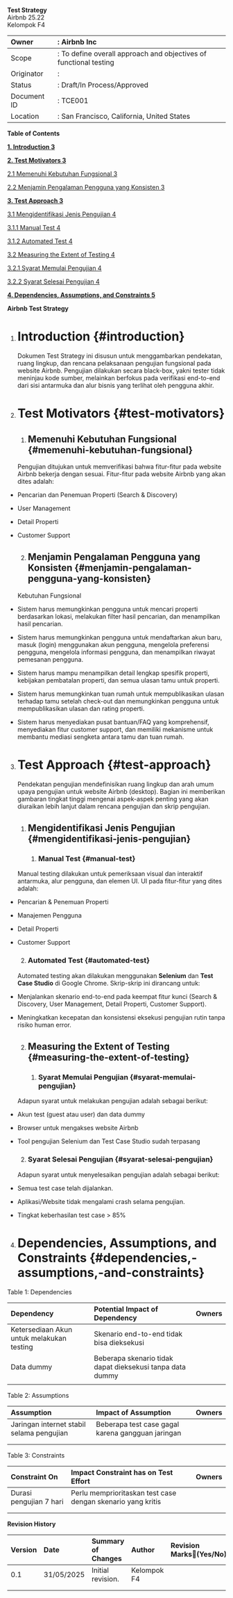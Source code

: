 

**Test Strategy**  
Airbnb 25.22  
Kelompok F4

| Owner | : Airbnb Inc |
| :---- | :---- |
| Scope | : To define overall approach and objectives of functional testing |
| Originator | :  |
| Status | : Draft/In Process/Approved |
| Document ID | : TCE001 |
| Location | : San Francisco, California, United States |

**Table of Contents**

**[1\. Introduction	3](#introduction)**

[**2\. Test Motivators	3**](#test-motivators)

[2.1 Memenuhi Kebutuhan Fungsional	3](#memenuhi-kebutuhan-fungsional)

[2.2 Menjamin Pengalaman Pengguna yang Konsisten	3](#menjamin-pengalaman-pengguna-yang-konsisten)

[**3\. Test Approach	3**](#test-approach)

[3.1 Mengidentifikasi Jenis Pengujian	4](#mengidentifikasi-jenis-pengujian)

[3.1.1 Manual Test	4](#manual-test)

[3.1.2 Automated Test	4](#automated-test)

[3.2 Measuring the Extent of Testing	4](#measuring-the-extent-of-testing)

[3.2.1 Syarat Memulai Pengujian	4](#syarat-memulai-pengujian)

[3.2.2 Syarat Selesai Pengujian	4](#syarat-selesai-pengujian)

[**4\. Dependencies, Assumptions, and Constraints	5**](#dependencies,-assumptions,-and-constraints)

**Airbnb Test Strategy**

1. # **Introduction** {#introduction}

   Dokumen Test Strategy ini disusun untuk menggambarkan pendekatan, ruang lingkup, dan rencana pelaksanaan pengujian fungsional pada website Airbnb. Pengujian dilakukan secara black-box, yakni tester tidak meninjau kode sumber, melainkan berfokus pada verifikasi end-to-end dari sisi antarmuka dan alur bisnis yang terlihat oleh pengguna akhir.

2. # **Test Motivators** {#test-motivators}

   1. ## **Memenuhi Kebutuhan Fungsional** {#memenuhi-kebutuhan-fungsional}

   Pengujian ditujukan untuk memverifikasi bahwa fitur-fitur pada website Airbnb bekerja dengan sesuai. Fitur-fitur pada website Airbnb yang akan dites adalah:

* Pencarian dan Penemuan Properti (Search & Discovery)  
* User Management  
* Detail Properti  
* Customer Support

  2. ## **Menjamin Pengalaman Pengguna yang Konsisten** {#menjamin-pengalaman-pengguna-yang-konsisten}

  Kebutuhan Fungsional

* Sistem harus memungkinkan pengguna untuk mencari properti berdasarkan lokasi, melakukan filter hasil pencarian, dan menampilkan hasil pencarian.  
* Sistem harus memungkinkan pengguna untuk mendaftarkan akun baru, masuk (login) menggunakan akun pengguna, mengelola preferensi pengguna, mengelola informasi pengguna, dan menampilkan riwayat pemesanan pengguna.  
* Sistem harus mampu menampilkan detail lengkap spesifik properti, kebijakan pembatalan properti, dan semua ulasan tamu untuk properti.  
* Sistem harus memungkinkan tuan rumah untuk mempublikasikan ulasan terhadap tamu setelah check-out dan memungkinkan pengguna untuk mempublikasikan ulasan dan rating properti.  
* Sistem harus menyediakan pusat bantuan/FAQ yang komprehensif, menyediakan fitur customer support, dan memiliki mekanisme untuk membantu mediasi sengketa antara tamu dan tuan rumah.

3. # **Test Approach** {#test-approach}

   

   Pendekatan pengujian mendefinisikan ruang lingkup dan arah umum upaya pengujian untuk website Airbnb (desktop). Bagian ini memberikan gambaran tingkat tinggi mengenai aspek-aspek penting yang akan diuraikan lebih lanjut dalam rencana pengujian dan skrip pengujian.

   

   1. ## **Mengidentifikasi Jenis Pengujian** {#mengidentifikasi-jenis-pengujian}

      1. ### **Manual Test** {#manual-test}

   Manual testing dilakukan untuk pemeriksaan visual dan interaktif antarmuka, alur pengguna, dan elemen UI. UI pada fitur-fitur yang dites adalah:

* Pencarian & Penemuan Properti  
* Manajemen Pengguna  
* Detail Properti  
* Customer Support

  2. ### **Automated Test** {#automated-test}

  Automated testing akan dilakukan menggunakan **Selenium** dan **Test Case Studio** di Google Chrome. Skrip-skrip ini dirancang untuk:

* Menjalankan skenario end-to-end pada keempat fitur kunci (Search & Discovery, User Management, Detail Properti, Customer Support).  
* Meningkatkan kecepatan dan konsistensi eksekusi pengujian rutin tanpa risiko human error.

  2. ## **Measuring the Extent of Testing** {#measuring-the-extent-of-testing}

     1. ### **Syarat Memulai Pengujian** {#syarat-memulai-pengujian}

  Adapun syarat untuk melakukan pengujian adalah sebagai berikut:

* Akun test (guest atau user) dan data dummy  
* Browser untuk mengakses website Airbnb  
* Tool pengujian Selenium dan Test Case Studio sudah terpasang

  2. ### **Syarat Selesai Pengujian** {#syarat-selesai-pengujian}

  Adapun syarat untuk menyelesaikan pengujian adalah sebagai berikut:

* Semua test case telah dijalankan.  
* Aplikasi/Website tidak mengalami crash selama pengujian.  
* Tingkat keberhasilan test case \> 85%

4. # **Dependencies, Assumptions, and Constraints** {#dependencies,-assumptions,-and-constraints}

Table 1: Dependencies

| Dependency  | Potential Impact of Dependency | Owners |
| :---- | :---- | :---- |
| Ketersediaan Akun untuk melakukan testing | Skenario end-to-end tidak bisa dieksekusi |  |
| Data dummy | Beberapa skenario tidak dapat dieksekusi tanpa data dummy |  |
|  |  |  |

Table 2: Assumptions

| Assumption  | Impact of Assumption  | Owners |
| :---- | :---- | :---- |
| Jaringan internet stabil selama pengujian | Beberapa test case gagal karena gangguan jaringan |  |
|  |  |  |
|  |  |  |

Table 3: Constraints

| Constraint On | Impact Constraint has on Test Effort | Owners |
| :---- | :---- | :---- |
| Durasi pengujian 7 hari | Perlu memprioritaskan test case dengan skenario yang kritis |  |
|  |  |  |
|  |  |  |

**Revision History**

| Version | Date | Summary of Changes | Author | Revision Marks(Yes/No) |
| :---- | :---- | :---- | :---- | :---- |
| 0.1 | 31/05/2025 | Initial revision. | Kelompok F4 |  |
|  |  |  |  |  |
|  |  |  |  |  |


